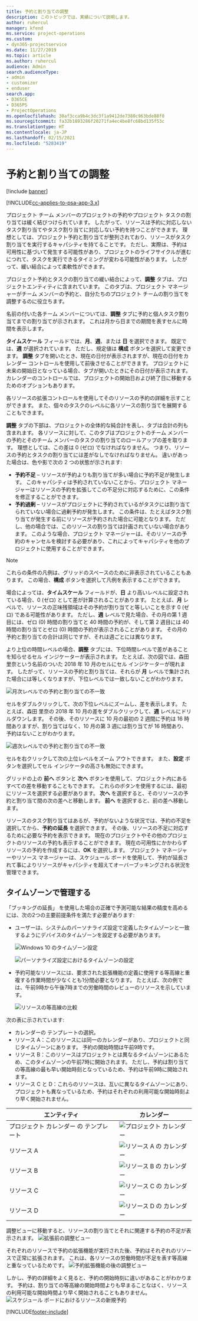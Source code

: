 ```yaml
---
title: 予約と割り当ての調整
description: このトピックでは、実績について説明します。
author: ruhercul
manager: kfend
ms.service: project-operations
ms.custom:
- dyn365-projectservice
ms.date: 11/27/2019
ms.topic: article
ms.author: ruhercul
audience: Admin
search.audienceType:
- admin
- customizer
- enduser
search.app:
- D365CE
- D365PS
- ProjectOperations
ms.openlocfilehash: 30af3cca9b4c3dc3f1a9412de7380c963bde88f0
ms.sourcegitcommit: fa32b1893286f20271fa4ec4be8fc68bd135f53c
ms.translationtype: HT
ms.contentlocale: ja-JP
ms.lasthandoff: 02/15/2021
ms.locfileid: "5283419"
---
```

# <a name="reconcile-bookings-and-assignments"></a>予約と割り当ての調整

[!include [banner](../includes/psa-now-project-operations.md)]

[!INCLUDE[cc-applies-to-psa-app-3.x](../includes/cc-applies-to-psa-app-3x.md)]

プロジェクト チーム メンバーのプロジェクトの予約やプロジェクト タスクの割り当ては緩く結びつけられています。 したがって、リソースは予約に対応しないタスク割り当てやタスク割り当てに対応しない予約を持つことができます。 理想としては、プロジェクト予約と割り当てが整列されており、リソースがタスク割り当てを実行するキャパシティを持てることです。 ただし、実際は、予約は可用性に基づいて発生する可能性があり、プロジェクトのライフサイクルが進むにつれて、タスクを実行できるタイミングが変わる可能性があります。 したがって、緩い結合によって柔軟性ができます。

プロジェクト予約とタスクの割り当ての緩い結合によって、**調整** タブは、プロジェクトエンティティに含まれています。 このタブは、プロジェクト マネージャーがチーム メンバーの予約と、自分たちのプロジェクト チームの割り当てを調整するのに役立ちます。

名前の付いた各チーム メンバーについては、**調整** タブに予約と個人タスク割り当てまでの割り当てが示されます。 これは月から日までの期間を表すセルに時間を表示します。

**タイムスケール** フィールドでは、**月**、**週**、または **日** を選択できます。 既定では、**週** が選択されています。 ただし、規定値は **構成** ボタンを選択して変更できます。 **調整** タブを開いたとき、現在の日付が表示されますが、現在の日付をカレンダー コントロールを使用して前後させることができます。 プロジェクトに未来の開始日となっている場合、タブが開いたときにその日付が表示されます。 カレンダーのコントロールでは、プロジェクトの開始日および終了日に移動するためのオプションもあります。

各リソースの拡張コントロールを使用してそのリソースの予約の詳細を示すことができます。 また、個々のタスクのレベルに各リソースの割り当てを展開することもできます。

**調整** タブの下部は、プロジェクトの全体的な純合計を表し、タブは合計の列も含まれます。 各リソースに対して、このタブはプロジェクトのチーム メンバーの予約とそのチーム メンバーのタスクの割り当てのロールアップの差を取ります。 理想としては、この差は 0 (ゼロ) でなければなりません。 つまり、リソースの予約とタスクの割り当てには差がなしでなければなりません。 違いがあった場合は、色や影で次の 2 つの状態が示されます:

- **予約不足** – リソースが予約よりも割り当てが多い場合に予約不足が発生します。 このキャパシティは予約されていないことから、プロジェクト マネージャーはリソースの予約を拡張してこの不足分に対応するために、この条件を修正することができます。
- **予約過剰** – リソースがプロジェクトに予約されているがタスクには割り当てられていない場合に過剰予約が発生します。 この条件は、たとえばタスク割り当てが発生する前にリソースが予約された場合に可能となります。 ただし、他の場合では、このリソースの割り当ては計画されていない場合があります。 このような場合、プロジェクト マネージャーは、そのリソースの予約のキャンセルを検討する必要があり、これによってキャパシティを他のプロジェクトに使用することができます。

> [!NOTE]
> これらの条件の凡例は、グリッドのスペースのために非表示されていることもあります。 この場合、**構成** ボタンを選択して凡例を表示することができます。

場合によっては、**タイムスケール** フィールドが、**日** より高いレベルに設定されている場合、0 (ゼロ) として差が計算されることがあります。 たとえば、**月** レベルで、リソースの正味残領域はその予約が割り当てと等しいことを示す 0 (ゼロ) である可能性があります。 ただし、**週** レベルで見た場合、その月の第 1 週目には、ゼロ (0) 時間の割り当てと 40 時間の予約が、そして第 2 週目には 40 時間の割り当てとゼロ (0) 時間の予約が表示されることがあります。 その月の予約と割り当ての合計は同じですが、それは週ごとには異なります。

より上位の時間レベルの場合、**調整** タブには、下位時間レベルで差があることを知らせるセル インジケーターが表示されます。 たとえば、次の図では、森田 里奈という名前のついた 2018 年 10 月のセルにセル インジケーターが現れます。 したがって、リソースの予約と割り当ては、それらが **月** レベルで集計された場合には等しくなりますが、下位レベルでは一致しないことがわかります。

![月次レベルでの予約と割り当ての不一致](media/reconcile-assignments-01.JPG)

セルをダブルクリックして、次の下位レベルにズームし、差を表示します。 たとえば、森田 里奈の 2018 年 10 月の差をダブルクリックして、**週** レベルにドリルダウンします。 その後、そのリソースに 10 月の最初の 2 週間に予約は 16 時間ありますが、割り当てはなく、10 月の第 3 週には割り当てが 16 時間あり、予約はないことがわかります。

![週次レベルでの予約と割り当ての不一致](media/reconcile-assignments-02.JPG)

セルを右クリックして次の上位レベルをズーム アウトできます。 また、**設定** ボタンを選択してセル インジケータの高さも無効にできます。 

グリッドの上の **前へ** ボタンと **次へ** ボタンを使用して、プロジェクト内にあるすべての差を移動することもできます。 これらのボタンを使用するには、最初にリソースを選択する必要があります。 **次へ** を選択すると、そのリソースの予約と割り当て間の次の差へと移動します。 **前へ** を選択すると、前の差へ移動します。

リソースのタスク割り当てはあるが、予約がないような状況では、予約の不足を選択してから、**予約の延長** を選択できます。 その後、リソースの不足に対応するために必要な予約を表示できます。 現在のプロジェクトやその他のプロジェクトのリソースの予約も表示することができます。 現在の可用性にかかわらずリソースの予約を作成するには、**OK** を選択します。 プロジェクト マネージャーやリソース マネージャーは、スケジュール ボードを使用して、予約が延長されて事によりリソースがキャパシティを超えてオーバーブッキングされる状況を管理できます。

## <a name="managing-with-time-zones"></a>タイムゾーンで管理する
「ブッキングの延長」 を使用した場合の正確で予測可能な結果の精度を高めるには、次の2つの主要前提条件を満たす必要があります:  

- ユーザーは、システムのパーソナライズ設定で定義したタイムゾーンと一致するようにデバイスのタイムゾーンを設定する必要があります。
 
  ![Windows 10 のタイムゾーン設定](media/reconcile-assignments-03.png)

  ![パーソナライズ設定におけるタイムゾーンの設定](media/reconcile-assignments-04.png)
 
- 予約可能なリソースには、要求された拡張機能の定義に使用する等高線と重複する作業時間が少なくとも1分間必要となります。 たとえば、次の例では、午前9時から午後7時までの労働時間のレビューのリソースを示しています。 

  ![リソースの等高線の比較](media/reconcile-assignments-05.png)

次の表に示されています:

- カレンダーの テンプレートの選択。
- リソース A：このリソースには同一のカレンダーがあり、プロジェクトと同じタイムゾーンにあります。 予約の開始時間は午前9時です。
- リソース B：このリソースはプロジェクトとは異なるタイムゾーンにあるため、このタイムゾーンの午前7時に開始されます。 ただし、予約は割り当ての等高線の最も早い開始時刻となっているため、予約は午前9時に開始されます。
- リソース C と D：これらのリソースは、互いに異なるタイムゾーンにあり、プロジェクトも異なっているため、予約はそれぞれの利用可能な開始時刻より早く開始されません。

|エンティティ  |カレンダー  |
|-|-|
|プロジェクト カレンダー の テンプレート   | ![プロジェクト カレンダー](media/reconcile-assignments-06.png) |
|リソース A  | ![リソース A の カレンダー](media/reconcile-assignments-06.png) |
|リソース B  |  ![リソース B の カレンダー](media/reconcile-assignments-07.png) |
|リソース C  |  ![リソース C の カレンダー](media/reconcile-assignments-08.png) |
|リソース D  | ![リソース D の カレンダー](media/reconcile-assignments-09.png)  |
 
調整ビューに移動すると、リソースの割り当てとそれに関連する予約の不足が表示されます。
 ![拡張前の調整ビュー](media/reconcile-assignments-10.png)

それぞれのリソースで予約の拡張機能が実行された後、予約はそれぞれのリソースで正常に拡張されます。 これは、各リソースの労働時間が不足を表す等高線と重なっているためです。
 ![予約拡張機能の後の調整ビュー](media/reconcile-assignments-11.png) 

しかし、予約の詳細をよく見ると、予約の開始時刻に違いがあることがわかります。 予約は、割り当ての等高線の開始時間よりも早まることなはく、リソースの利用可能な開始時間より早く開始されることもありません。
 ![スケジュール ボードにおけるリソースの新規予約](media/reconcile-assignments-12.png)


[!INCLUDE[footer-include](../includes/footer-banner.md)]